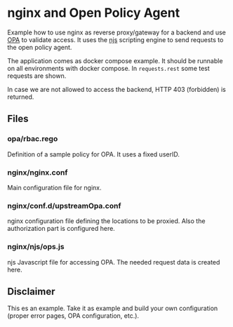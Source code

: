 # nginx and Open Policy Agent

Example how to use nginx as reverse proxy/gateway for a backend and use [OPA](https://www.openpolicyagent.org) to validate access.
It uses the [njs](https://nginx.org/en/docs/njs/) scripting engine to send requests to the open policy agent.

The application comes as docker compose example. It should be runnable on all environments with docker compose.
In `requests.rest` some test requests are shown.

In case we are not allowed to access the backend, HTTP 403 (forbidden) is returned.

## Files
### opa/rbac.rego
Definition of a sample policy for OPA. It uses a fixed userID.

### nginx/nginx.conf
Main configuration file for nginx.

### nginx/conf.d/upstreamOpa.conf
nginx configuration file defining the locations to be proxied.
Also the authorization part is configured here.

### nginx/njs/ops.js
njs Javascript file for accessing OPA. The needed request data is created here.

## Disclaimer
This es an example. Take it as example and build your own configuration (proper error pages, OPA configuration, etc.).
